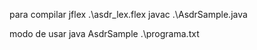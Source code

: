 para compilar
jflex .\asdr_lex.flex
javac .\AsdrSample.java

modo de usar
java AsdrSample .\programa.txt
